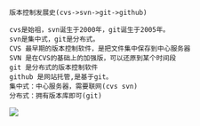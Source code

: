 ```
版本控制发展史(cvs->svn->git->github)

cvs是始祖，svn诞生于2000年，git诞生于2005年。
svn是集中式，git是分布式。
CVS 最早期的版本控制软件，是把文件集中保存到中心服务器
SVN 是在CVS的基础上的加强版，可以还原到某个时间段
git 是分布式的版本控制软件
github 是网站托管,是基于git。
集中式：中心服务器，需要联网(cvs svn)
分布式：拥有版本库即可(git)
```

![](http://img.mukewang.com/59759b6f0001e85612800720.jpg)

